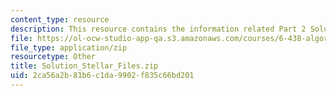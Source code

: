 ```yaml
---
content_type: resource
description: This resource contains the information related Part 2 Solution.
file: https://ol-ocw-studio-app-qa.s3.amazonaws.com/courses/6-438-algorithms-for-inference-fall-2014/2ca56a2b81b6c1da9902f835c66bd201_Solution_Stellar_Files.zip
file_type: application/zip
resourcetype: Other
title: Solution_Stellar_Files.zip
uid: 2ca56a2b-81b6-c1da-9902-f835c66bd201
---
```

